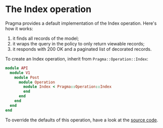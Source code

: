 # The Index operation

Pragma provides a default implementation of the Index operation. Here's how it works:

1. it finds all records of the model;
2. it wraps the query in the policy to only return viewable records;
3. it responds with 200 OK and a paginated list of decorated records.

To create an Index operation, inherit from `Pragma::Operation::Index`:

```ruby
module API
  module V1
    module Post
      module Operation
        module Index < Pragma::Operation::Index
        end
      end
    end
  end
end
```

To override the defaults of this operation, have a look at the [source code](https://github.com/pragmarb/pragma/blob/master/lib/pragma/operation/index.rb).
